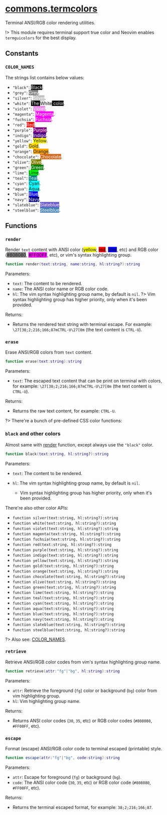 <!-- markdownlint-disable MD001 MD013 MD034 MD033 MD051 MD024 -->

# [commons.termcolors](https://github.com/linrongbin16/commons.nvim/blob/main/lua/commons/termcolors.lua)

Terminal ANSI/RGB color rendering utilities.

!> This module requires terminal support true color and Neovim enables `termguicolors` for the best display.

## Constants

### `COLOR_NAMES`

The strings list contains below values:

- `"black"`: <span style='background-color:black; color:white'>Black</span>.
- `"grey"`: <span style='background-color:grey; color:white'>Grey</span>.
- `"silver"`: <span style='background-color:silver; color:white'>Silver</span>.
- `"white"`: <span style='background-color:black; color:white'>The <span style='background-color:white; color:black'>White</span> color</span>.
- `"violet"`: <span style='background-color:violet; color:white'>Violet</span>.
- `"magenta"`: <span style='background-color:magenta; color:white'>Magenta</span>.
- `"fuchsia"`: <span style='background-color:fuchsia; color:white'>Fuchsia</span>.
- `"red"`: <span style='background-color:red; color:white'>Red</span>.
- `"purple"`: <span style='background-color:purple; color:white'>Purple</span>.
- `"indigo"`: <span style='background-color:indigo; color:white'>Indigo</span>.
- `"yellow"`: <span style='background-color:yellow'>Yellow</span>.
- `"gold"`: <span style='background-color:gold'>Gold</span>.
- `"orange"`: <span style='background-color:orange'>Orange</span>.
- `"chocolate"`: <span style='background-color:chocolate; color:white'>Chocolate</span>.
- `"olive"`: <span style='background-color:olive; color:white'>Olive</span>.
- `"green"`: <span style='background-color:green; color:white'>Green</span>.
- `"lime"`: <span style='background-color:lime'>Lime</span>.
- `"teal"`: <span style='background-color:teal; color:white'>Teal</span>.
- `"cyan"`: <span style='background-color:cyan'>Cyan</span>.
- `"aqua"`: <span style='background-color:aqua'>Aqua</span>.
- `"blue"`: <span style='background-color:blue; color:white'>Blue</span>.
- `"navy"`: <span style='background-color:navy; color:white'>Navy</span>.
- `"slateblue"`: <span style='background-color:slateblue; color:white'>Slateblue</span>.
- `"steelblue"`: <span style='background-color:steelblue; color:white'>Steelblue</span>.

## Functions

### `render`

Render `text` content with ANSI color (<span style='background-color:yellow'>yellow</span>, <span style='background-color:red'>red</span>, <span style='background-color:blue'>blue</span>, etc) and RGB color (<span style='background-color:#808080'>#808080</span>, <span style='background-color:#FF00FF'>#FF00FF</span>, etc), or vim's syntax highlighting group.

```lua
function render(text:string, name:string, hl:string?):string
```

Parameters:

- `text`: The content to be rendered.
- `name`: The ANSI color name or RGB color code.
- `hl`: The vim syntax highlighting group name, by default is `nil`.
  ?> Vim syntax highlighting group has higher priority, only when it's been provided.

Returns:

- Returns the rendered text string with terminal escape. For example: `\27[38;2;216;166;87mCTRL-U\27[0m` (the text content is `CTRL-U`).

### `erase`

Erase ANSI/RGB colors from `text` content.

```lua
function erase(text:string):string
```

Parameters:

- `text`: The escaped text content that can be print on terminal with colors, for example: `\27[38;2;216;166;87mCTRL-U\27[0m` (the text content is `CTRL-U`).

Returns:

- Returns the raw text content, for example: `CTRL-U`.

?> There're a bunch of pre-defined CSS color functions:

### `black` and other colors

Almost same with [render](#render) function, except always use the `"black"` color.

```lua
function black(text:string, hl:string?):string
```

Parameters:

- `text`: The content to be rendered.
- `hl`: The vim syntax highlighting group name, by default is `nil`.

  - Vim syntax highlighting group has higher priority, only when it's been provided.

There're also other color APIs:

- `function silver(text:string, hl:string?):string`
- `function white(text:string, hl:string?):string`
- `function violet(text:string, hl:string?):string`
- `function magenta(text:string, hl:string?):string`
- `function fuchsia(text:string, hl:string?):string`
- `function red(text:string, hl:string?):string`
- `function purple(text:string, hl:string?):string`
- `function indigo(text:string, hl:string?):string`
- `function yellow(text:string, hl:string?):string`
- `function gold(text:string, hl:string?):string`
- `function orange(text:string, hl:string?):string`
- `function chocolate(text:string, hl:string?):string`
- `function olive(text:string, hl:string?):string`
- `function green(text:string, hl:string?):string`
- `function lime(text:string, hl:string?):string`
- `function teal(text:string, hl:string?):string`
- `function cyan(text:string, hl:string?):string`
- `function aqua(text:string, hl:string?):string`
- `function blue(text:string, hl:string?):string`
- `function navy(text:string, hl:string?):string`
- `function slateblue(text:string, hl:string?):string`
- `function steelblue(text:string, hl:string?):string`

?> Also see: [COLOR_NAMES](#color_names).

### `retrieve`

Retrieve ANSI/RGB color codes from vim's syntax highlighting group name.

```lua
function retrieve(attr:"fg"|"bg", hl:string):string
```

Parameters:

- `attr`: Retrieve the foreground (`fg`) color or background (`bg`) color from vim highlighting group.
- `hl`: Vim highlighting group name.

Returns:

- Returns ANSI color codes (`30`, `35`, etc) or RGB color codes (`#808080`, `#FF00FF`, etc).

### `escape`

Format (escape) ANSI/RGB color code to terminal escaped (printable) style.

```lua
function escape(attr:"fg"|"bg", code:string):string
```

Parameters:

- `attr`: Escape for foreground (`fg`) or background (`bg`).
- `code`: The ANSI color code (`30`, `35`, etc) or RGB color code (`#808080`, `#FF00FF`, etc).

Returns:

- Returns the terminal escaped format, for example: `38;2;216;166;87`.
